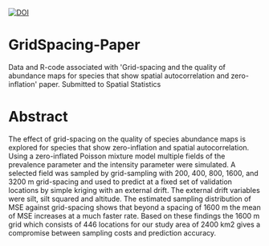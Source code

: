 [![DOI](https://zenodo.org/badge/DOI/10.5281/zenodo.10838102.svg)](https://doi.org/10.5281/zenodo.10838102)

# GridSpacing-Paper

Data and R-code associated with 'Grid-spacing and the quality of abundance maps for species that show spatial autocorrelation and zero-inflation' paper.
Submitted to Spatial Statistics

# Abstract

The effect of grid-spacing on the quality of species abundance maps is explored for species that show zero-inflation and spatial autocorrelation. Using a zero-inflated Poisson mixture model multiple fields of the prevalence parameter 
 and the intensity parameter were simulated. A selected field was sampled by grid-sampling with 200, 400, 800, 1600, and 3200 m grid-spacing and used to predict at a fixed set of validation locations by simple kriging with an external drift. The external drift variables were silt, silt squared and altitude. The estimated sampling distribution of MSE against grid-spacing shows that beyond a spacing of 1600 m the mean of MSE increases at a much faster rate. Based on these findings the 1600 m grid which consists of 446 locations for our study area of 2400 km2 gives a compromise between sampling costs and prediction accuracy.
